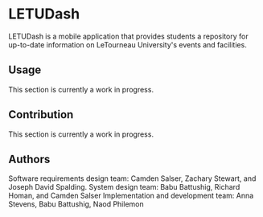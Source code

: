 # LETUDash
LETUDash is a mobile application that provides students a repository for up-to-date information on LeTourneau University's events and facilities. 

## Usage
This section is currently a work in progress.

## Contribution
This section is currently a work in progress. 

## Authors
Software requirements design team: Camden Salser, Zachary Stewart, and Joseph David Spalding.
System design team: Babu Battushig, Richard Homan, and Camden Salser
Implementation and development team: Anna Stevens, Babu Battushig, Naod Philemon

